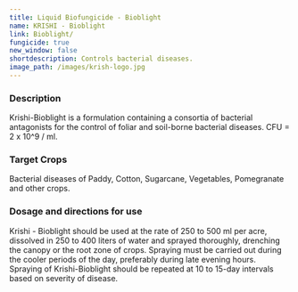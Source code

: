 ```yaml
---
title: Liquid Biofungicide - Bioblight
name: KRISHI - Bioblight
link: Bioblight/
fungicide: true
new_window: false
shortdescription: Controls bacterial diseases.
image_path: /images/krish-logo.jpg
---
```

### Description
Krishi-Bioblight is a formulation containing a consortia of bacterial antagonists for the control of foliar and soil-borne bacterial diseases.  CFU = 2 x 10^9 / ml.

### Target Crops
Bacterial diseases of Paddy, Cotton, Sugarcane, Vegetables, Pomegranate and other crops.

### Dosage and directions for use
Krishi - Bioblight should be used at the rate of 250 to 500 ml per acre, dissolved in 250 to 400 liters of water and sprayed thoroughly, drenching the canopy or the root zone of crops. Spraying must be carried out during the cooler periods of the day,
preferably during late evening hours. Spraying of Krishi-Bioblight should be repeated at 10 to 15-day intervals based on severity of disease.
